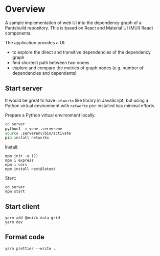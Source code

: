 # Overview

A sample implementation of web UI into the dependency graph of a Pantsbuild repository.
This is based on React and Material UI (MUI) React components.

The application provides a UI:

- to explore the direct and transitive dependencies of the dependency graph
- find shortest path between two nodes
- explore and compare the metrics of graph nodes (e.g. number of dependencies and dependents)

## Start server

It would be great to have `networkx` like library in JavaScript,
but using a Python virtual environment with `networkx` pre-installed has minimal efforts.

Prepare a Python virtual environment locally:

```bash
cd server
python3 -m venv .serverenv
source .serverenv/bin/activate
pip install networkx
```

Install:

```
npm init -y (?)
npm i express
npm i cors
npm install next@latest
```

Start:

```
cd server
npm start
```

## Start client

```
yarn add @mui/x-data-grid
yarn dev
```

## Format code

```
yarn prettier --write .
```
